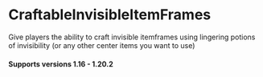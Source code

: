 # CraftableInvisibleItemFrames

Give players the ability to craft invisible itemframes using lingering potions of invisibility (or any other center items you want to use)

#### Supports versions 1.16 - 1.20.2

